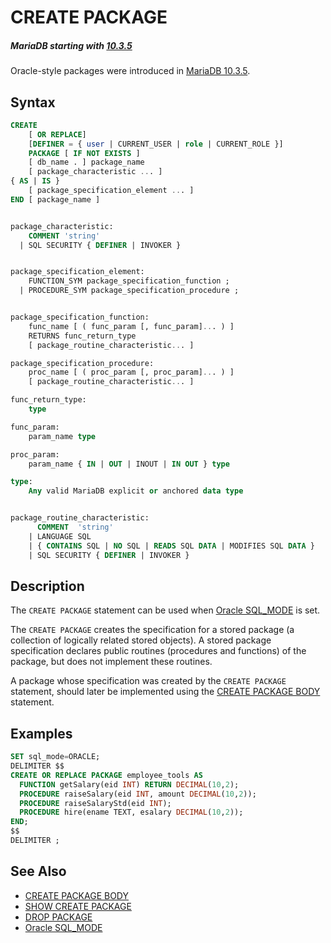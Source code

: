 # CREATE PACKAGE

##### MariaDB starting with [10.3.5](/kb/en/mariadb-1035-release-notes/)

Oracle-style packages were introduced in [MariaDB 10.3.5](/kb/en/mariadb-1035-release-notes/).

## Syntax

```sql
CREATE
    [ OR REPLACE]
    [DEFINER = { user | CURRENT_USER | role | CURRENT_ROLE }]
    PACKAGE [ IF NOT EXISTS ]
    [ db_name . ] package_name
    [ package_characteristic ... ]
{ AS | IS }
    [ package_specification_element ... ]
END [ package_name ]


package_characteristic:
    COMMENT 'string'
  | SQL SECURITY { DEFINER | INVOKER }


package_specification_element:
    FUNCTION_SYM package_specification_function ;
  | PROCEDURE_SYM package_specification_procedure ;


package_specification_function:
    func_name [ ( func_param [, func_param]... ) ]
    RETURNS func_return_type
    [ package_routine_characteristic... ]

package_specification_procedure:
    proc_name [ ( proc_param [, proc_param]... ) ]
    [ package_routine_characteristic... ]

func_return_type:
    type

func_param:
    param_name type

proc_param:
    param_name { IN | OUT | INOUT | IN OUT } type

type:
    Any valid MariaDB explicit or anchored data type


package_routine_characteristic:
      COMMENT  'string'
    | LANGUAGE SQL
    | { CONTAINS SQL | NO SQL | READS SQL DATA | MODIFIES SQL DATA }
    | SQL SECURITY { DEFINER | INVOKER }
```

## Description

The `CREATE PACKAGE` statement can be used when [Oracle SQL_MODE](/kb/en/sql_modeoracle-from-mariadb-103/) is set.

The `CREATE PACKAGE` creates the specification for a stored package (a collection of logically related stored objects). A stored package specification declares public routines (procedures and functions) of the package, but does not implement these routines.

A package whose specification was created by the `CREATE PACKAGE` statement, should later be implemented using the [CREATE PACKAGE BODY](/sql-statements-structure/sql-statements/data-definition/create/create-package-body/) statement.

## Examples

```sql
SET sql_mode=ORACLE;
DELIMITER $$
CREATE OR REPLACE PACKAGE employee_tools AS
  FUNCTION getSalary(eid INT) RETURN DECIMAL(10,2);
  PROCEDURE raiseSalary(eid INT, amount DECIMAL(10,2));
  PROCEDURE raiseSalaryStd(eid INT);
  PROCEDURE hire(ename TEXT, esalary DECIMAL(10,2));
END;
$$
DELIMITER ;
```

## See Also

- [CREATE PACKAGE BODY](/sql-statements-structure/sql-statements/data-definition/create/create-package-body/)
- [SHOW CREATE PACKAGE](/sql-statements-structure/sql-statements/administrative-sql-statements/show/show-create-package/)
- [DROP PACKAGE](/sql-statements-structure/sql-statements/data-definition/drop/drop-package/)
- [Oracle SQL_MODE](/kb/en/sql_modeoracle-from-mariadb-103/)